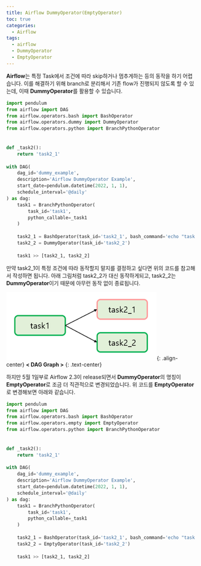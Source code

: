 ```yaml
---
title: Airflow DummyOperator(EmptyOperator)
toc: true
categories:
  - Airflow
tags:
  - airflow
  - DummyOperator
  - EmptyOperator
---
```


**Airflow**는 특정 Task에서 조건에 따라 skip하거나 멈추게하는 등의 동작을 하기 어렵습니다. 이를 해결하기 위해 branch로 분리해서 기존 flow가 진행되지 않도록 할 수 있는데, 이때 **DummyOperator**를 활용할 수 있습니다.

```python
import pendulum
from airflow import DAG
from airflow.operators.bash import BashOperator
from airflow.operators.dummy import DummyOperator
from airflow.operators.python import BranchPythonOperator


def _task2():
	return 'task2_1'

with DAG(
    dag_id='dummy_example',
    description='Airflow DummyOperator Example',
    start_date=pendulum.datetime(2022, 1, 1),
    schedule_interval='@daily'
) as dag:
    task1 = BranchPythonOperator(
        task_id='task1',
        python_callable=_task1
    )
    
    task2_1 = BashOperator(task_id='task2_1', bash_command='echo "task 2-2!"')
    task2_2 = DummyOperator(task_id='task2_2')
    
    task1 >> [task2_1, task2_2]
```

만약 task2_1이 특정 조건에 따라 동작할지 말지를 결정하고 싶다면 위의 코드를 참고해서 작성하면 됩니다. 아래 그림처럼 task2_2가 대신 동작하게되고, task2_2는 **DummyOperator**이기 때문에 아무런 동작 없이 종료됩니다.

![](/assets/images/posts/2022-6-15-airflow-dummyoperator-emptyoperator/img-1.png){: .align-center}
**< DAG Graph >**
{: .text-center}
<br>

하지만 5월 1일부로 Airflow 2.3이 release되면서 **DummyOperator**의 명칭이 **EmptyOperator**로 조금 더 직관적으로 변경되었습니다. 위 코드를 **EmptyOperator**로 변경해보면 아래와 같습니다.

```python
import pendulum
from airflow import DAG
from airflow.operators.bash import BashOperator
from airflow.operators.empty import EmptyOperator
from airflow.operators.python import BranchPythonOperator


def _task2():
	return 'task2_1'

with DAG(
    dag_id='dummy_example',
    description='Airflow DummyOperator Example',
    start_date=pendulum.datetime(2022, 1, 1),
    schedule_interval='@daily'
) as dag:
    task1 = BranchPythonOperator(
        task_id='task1',
        python_callable=_task1
    )
    
    task2_1 = BashOperator(task_id='task2_1', bash_command='echo "task 2-2!"')
    task2_2 = EmptyOperator(task_id='task2_2')
    
    task1 >> [task2_1, task2_2]
```
